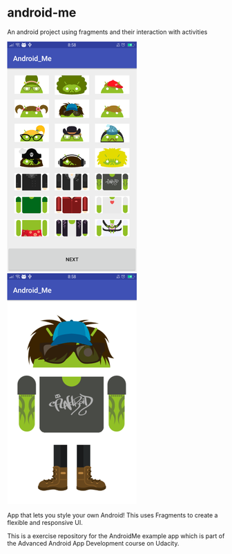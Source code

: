 # android-me
An android project using fragments and their interaction with activities

<img src="https://raw.githubusercontent.com/Dioniz/android-me/develop/images/select.png" width="300">                                   <img src="https://raw.githubusercontent.com/Dioniz/android-me/develop/images/fragments.png" width="300">

App that lets you style your own Android! This uses Fragments to create a flexible and responsive UI.

This is a exercise repository for the AndroidMe example app which is part of the Advanced Android App Development course on Udacity.
